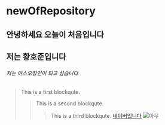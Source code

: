 # newOfRepository
## 안녕하세요 오늘이 처음입니다
## 저는 황호준입니다
###### 저는 야스오장인이 되고 싶습니다
> This is a first blockqute.
>	> This is a second blockqute.
>	>	> This is a third blockqute.
[네이버입니다](naver.com)
![아무](https://img.hankyung.com/photo/201812/50288_96898_3627.jpg)
